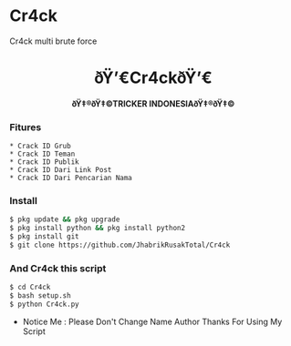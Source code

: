 # Cr4ck
Cr4ck multi brute force

<h1 align="center">
    ðŸ’€Cr4ckðŸ’€
</h1>
<h4 align="center">
  ðŸ‡®ðŸ‡©TRICKER INDONESIAðŸ‡®ðŸ‡©

### Fitures
```
* Crack ID Grub
* Crack ID Teman
* Crack ID Publik
* Crack ID Dari Link Post
* Crack ID Dari Pencarian Nama
```
### Install
```bash
$ pkg update && pkg upgrade
$ pkg install python && pkg install python2
$ pkg install git
$ git clone https://github.com/JhabrikRusakTotal/Cr4ck
```
### And Cr4ck this script
```bash
$ cd Cr4ck
$ bash setup.sh
$ python Cr4ck.py
```
* Notice Me : Please Don't Change Name Author
Thanks For Using My Script
